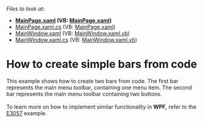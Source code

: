 <!-- default file list -->
*Files to look at*:

* **[MainPage.xaml](./CS/CreateBarsFromCode/MainPage.xaml) (VB: [MainPage.xaml](./VB/CreateBarsFromCode/MainPage.xaml))**
* [MainPage.xaml.cs](./CS/CreateBarsFromCode/MainPage.xaml.cs) (VB: [MainPage.xaml](./VB/CreateBarsFromCode/MainPage.xaml))
* [MainWindow.xaml](./CS/CreateBarsFromCode/MainWindow.xaml) (VB: [MainWindow.xaml.vb](./VB/CreateBarsFromCode/MainWindow.xaml.vb))
* [MainWindow.xaml.cs](./CS/CreateBarsFromCode/MainWindow.xaml.cs) (VB: [MainWindow.xaml.vb](./VB/CreateBarsFromCode/MainWindow.xaml.vb))
<!-- default file list end -->
# How to create simple bars from code


This example shows how to create two bars from code. The first bar represents the main menu toolbar, containing one menu item. The second bar represents the main menu toolbar containing two buttons.<br /><br />To learn more on how to implement similar functionality in <strong>WPF,</strong> refer to the <a href="https://www.devexpress.com/Support/Center/p/E3057">E3057</a> example.

<br/>


